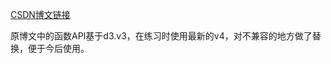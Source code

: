 <a href = "http://blog.csdn.net/column/details/zhangtianxu.html?&page=1" target = "_blank">CSDN博文链接</a>

原博文中的函数API基于d3.v3，在练习时使用最新的v4，对不兼容的地方做了替换，便于今后使用。